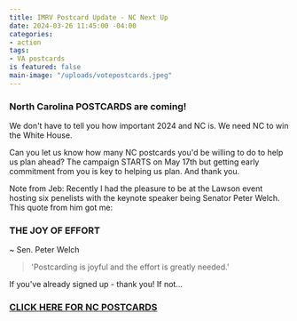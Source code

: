 ```yaml
---
title: IMRV Postcard Update - NC Next Up
date: 2024-03-26 11:45:00 -04:00
categories:
- action
tags:
- VA postcards
is featured: false
main-image: "/uploads/votepostcards.jpeg"
---
```


### North Carolina POSTCARDS are coming!

We don't have to tell you how important 2024 and NC is. We need NC to win the White House. 

Can you let us know how many NC postcards you'd be willing to do to help us plan ahead? The campaign STARTS on May 17th but getting early commitment from you is key to helping us plan. And thank you. 

Note from Jeb:
Recently I had the pleasure to be at the Lawson event hosting six penelists with the keynote speaker being Senator Peter Welch. This quote from him got me:

### THE JOY OF EFFORT
~ Sen. Peter Welch

> 'Postcarding is joyful and the effort is greatly needed.' 

If you've already signed up - thank you! If not...

### [CLICK HERE FOR NC POSTCARDS](https://docs.google.com/forms/d/e/1FAIpQLSeZBHUQE6mOk6ykVyZunhLyD0y7r7XGldno7vpxeImYzn3InQ/viewform)


 